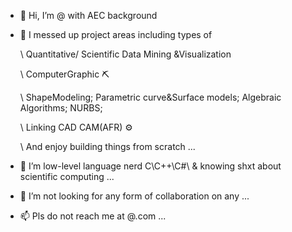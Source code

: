 - 👋 Hi, I’m @ with AEC background
- 👀 I messed up project areas including types of
  
  \ Quantitative/ Scientific Data Mining &Visualization
  
  \ ComputerGraphic ⛏️
  
  \ ShapeModeling; Parametric curve&Surface models; Algebraic Algorithms; NURBS;
  
  \ Linking CAD CAM(AFR) ⚙️

  \ And enjoy building things from scratch ...
  
- 🌱 I’m low-level language nerd C\C++\C#\ & knowing shxt about scientific computing ...
- 💼 I’m not looking for any form of collaboration on any ...
- 📫 Pls do not reach me at @.com ...

<!---
ChenxingWang93/ChenxingWang93 is a ✨ special ✨ repository because its `README.md` (this file) appears on your GitHub profile.
You can click the Preview link to take a look at your changes.
--->
